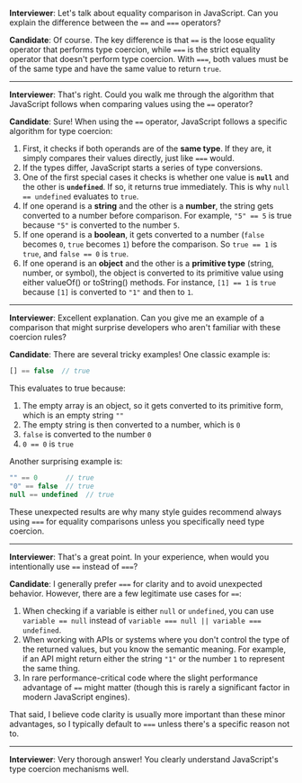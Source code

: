 **Interviewer**: Let's talk about equality comparison in JavaScript. Can you explain the difference between the `==` and `===` operators?

**Candidate**: Of course. The key difference is that `==` is the loose equality operator that performs type coercion, while `===` is the strict equality operator that doesn't perform type coercion. With `===`, both values must be of the same type and have the same value to return `true`.

------

**Interviewer**: That's right. Could you walk me through the algorithm that JavaScript follows when comparing values using the `==` operator?

**Candidate**: Sure! When using the `==` operator, JavaScript follows a specific algorithm for type coercion:
1. First, it checks if both operands are of the **same type**. If they are, it simply compares their values directly, just like `===` would.
2. If the types differ, JavaScript starts a series of type conversions.
3. One of the first special cases it checks is whether one value is **`null`** and the other is **`undefined`**. If so, it returns true immediately. This is why `null == undefined` evaluates to `true`.
4. If one operand is a **string** and the other is a **number**, the string gets converted to a number before comparison. For example, `"5" == 5` is true because `"5"` is converted to the number `5`.
5. If one operand is a **boolean**, it gets converted to a number (`false` becomes `0`, `true` becomes `1`) before the comparison. So `true == 1` is `true`, and `false == 0` is `true`.
6. If one operand is an **object** and the other is a **primitive type** (string, number, or symbol), the object is converted to its primitive value using either valueOf() or toString() methods. For instance, `[1] == 1` is `true` because `[1]` is converted to `"1"` and then to `1`.

------

**Interviewer**: Excellent explanation. Can you give me an example of a comparison that might surprise developers who aren't familiar with these coercion rules?

**Candidate**: There are several tricky examples! One classic example is:

```js
[] == false  // true
```

This evaluates to true because:

1. The empty array is an object, so it gets converted to its primitive form, which is an empty string `""`
2. The empty string is then converted to a number, which is `0`
3. `false` is converted to the number `0`
4. `0 == 0` is `true`

Another surprising example is:

```js
"" == 0       // true
"0" == false  // true
null == undefined  // true
```

These unexpected results are why many style guides recommend always using `===` for equality comparisons unless you specifically need type coercion.

------

**Interviewer**: That's a great point. In your experience, when would you intentionally use `==` instead of `===`?

**Candidate**: I generally prefer `===` for clarity and to avoid unexpected behavior. However, there are a few legitimate use cases for `==`:

1. When checking if a variable is either `null` or `undefined`, you can use `variable == null` instead of `variable === null || variable === undefined`.
2. When working with APIs or systems where you don't control the type of the returned values, but you know the semantic meaning. For example, if an API might return either the string `"1"` or the number `1` to represent the same thing.
3. In rare performance-critical code where the slight performance advantage of `==` might matter (though this is rarely a significant factor in modern JavaScript engines).

That said, I believe code clarity is usually more important than these minor advantages, so I typically default to `===` unless there's a specific reason not to.

------

**Interviewer**: Very thorough answer! You clearly understand JavaScript's type coercion mechanisms well.

